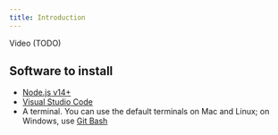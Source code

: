 ```yaml
---
title: Introduction
---
```


Video (TODO)

## Software to install

* [Node.js v14+](https://nodejs.org/en/)
* [Visual Studio Code](https://code.visualstudio.com/)
* A terminal. You can use the default terminals on Mac and Linux; on Windows, use [Git Bash](https://git-scm.com/downloads)